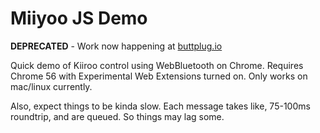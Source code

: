 # Miiyoo JS Demo

**DEPRECATED** - Work now happening at [buttplug.io](https://buttplug.io)

Quick demo of Kiiroo control using WebBluetooth on Chrome.
Requires Chrome 56 with Experimental Web Extensions turned on. Only
works on mac/linux currently.

Also, expect things to be kinda slow. Each message takes like,
75-100ms roundtrip, and are queued. So things may lag some.
